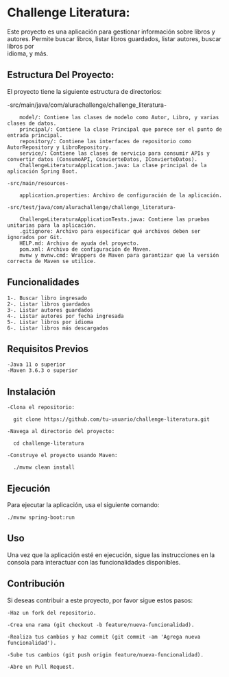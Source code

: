 # Challenge Literatura:
  Este proyecto es una aplicación para gestionar información sobre libros y autores. Permite buscar libros, listar libros guardados, listar autores, buscar libros por     
idioma, y más.

## Estructura Del Proyecto:
  El proyecto tiene la siguiente estructura de directorios: 
  
  -src/main/java/com/alurachallenge/challenge_literatura-
  
        model/: Contiene las clases de modelo como Autor, Libro, y varias clases de datos.
        principal/: Contiene la clase Principal que parece ser el punto de entrada principal.
        repository/: Contiene las interfaces de repositorio como AutorRepository y LibroRepository.
        service/: Contiene las clases de servicio para consumir APIs y convertir datos (ConsumoAPI, ConvierteDatos, IConvierteDatos).
        ChallengeLiteraturaApplication.java: La clase principal de la aplicación Spring Boot. 

    -src/main/resources-
    
        application.properties: Archivo de configuración de la aplicación. 
        
    -src/test/java/com/alurachallenge/challenge_literatura-
    
        ChallengeLiteraturaApplicationTests.java: Contiene las pruebas unitarias para la aplicación.
        .gitignore: Archivo para especificar qué archivos deben ser ignorados por Git.
        HELP.md: Archivo de ayuda del proyecto.
        pom.xml: Archivo de configuración de Maven.
        mvnw y mvnw.cmd: Wrappers de Maven para garantizar que la versión correcta de Maven se utilice.

## Funcionalidades
    1-. Buscar libro ingresado
    2-. Listar libros guardados
    3-. Listar autores guardados
    4-. Listar autores por fecha ingresada
    5-. Listar libros por idioma
    6-. Listar libros más descargados

## Requisitos Previos
    -Java 11 o superior
    -Maven 3.6.3 o superior

## Instalación
    -Clona el repositorio:
    
      git clone https://github.com/tu-usuario/challenge-literatura.git
      
    -Navega al directorio del proyecto:
    
      cd challenge-literatura
      
    -Construye el proyecto usando Maven:
    
      ./mvnw clean install

## Ejecución
  Para ejecutar la aplicación, usa el siguiente comando:
  
    ./mvnw spring-boot:run

## Uso
  Una vez que la aplicación esté en ejecución, sigue las instrucciones en la consola para interactuar con las funcionalidades disponibles.

## Contribución
  Si deseas contribuir a este proyecto, por favor sigue estos pasos:
  
    -Haz un fork del repositorio.
    
    -Crea una rama (git checkout -b feature/nueva-funcionalidad).
    
    -Realiza tus cambios y haz commit (git commit -am 'Agrega nueva funcionalidad').
    
    -Sube tus cambios (git push origin feature/nueva-funcionalidad).
    
    -Abre un Pull Request.
